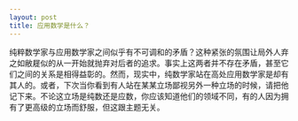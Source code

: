 ```yaml
---
layout: post
title: 应用数学是什么？
---
```

纯粹数学家与应用数学家之间似乎有不可调和的矛盾？这种紧张的氛围让局外人弃之如敝屣似的从一开始就抛弃对后者的追求。事实上这两者并不存在矛盾，甚至它们之间的关系是相得益彰的。然而，现实中，纯数学家站在高处应用数学家是却有其人的。或者，下次当你看到有人站在某某立场鄙视另外一种立场的时候，请把他记下来。不论这立场是纯数还是应数，你应该知道他们的领域不同，有的人因为拥有了更高级的立场而舒服，但这跟主题无关。
